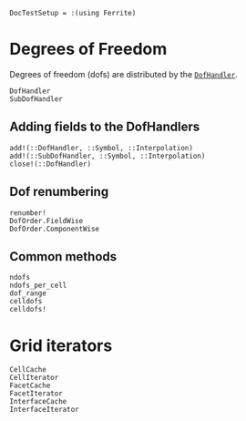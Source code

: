 ```@meta
DocTestSetup = :(using Ferrite)
```

# Degrees of Freedom
Degrees of freedom (dofs) are distributed by the [`DofHandler`](@ref).
```@docs
DofHandler
SubDofHandler
```

## Adding fields to the DofHandlers
```@docs
add!(::DofHandler, ::Symbol, ::Interpolation)
add!(::SubDofHandler, ::Symbol, ::Interpolation)
close!(::DofHandler)
```

## Dof renumbering
```@docs
renumber!
DofOrder.FieldWise
DofOrder.ComponentWise
```

## Common methods
```@docs
ndofs
ndofs_per_cell
dof_range
celldofs
celldofs!
```

# Grid iterators
```@docs
CellCache
CellIterator
FacetCache
FacetIterator
InterfaceCache
InterfaceIterator
```
